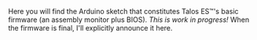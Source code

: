Here you will find the Arduino sketch that constitutes Talos ES™'s basic firmware (an assembly monitor plus BIOS). <i>This is work in progress!</i> When the firmware is final, I'll explicitly announce it here.
